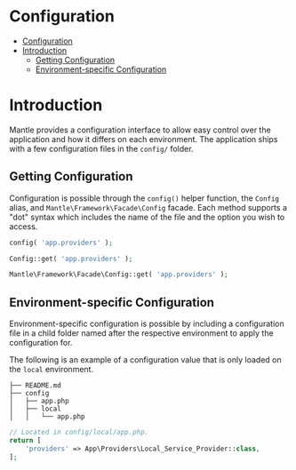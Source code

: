 Configuration
=============

- [Configuration](#configuration)
- [Introduction](#introduction)
	- [Getting Configuration](#getting-configuration)
	- [Environment-specific Configuration](#environment-specific-configuration)

# Introduction
Mantle provides a configuration interface to allow easy control over the
application and how it differs on each environment. The application ships with a
few configuration files in the `config/` folder.

## Getting Configuration
Configuration is possible through the `config()` helper function, the `Config`
alias, and `Mantle\Framework\Facade\Config` facade. Each method supports a "dot"
syntax which includes the name of the file and the option you wish to access.

```php
config( 'app.providers' );

Config::get( 'app.providers' );

Mantle\Framework\Facade\Config::get( 'app.providers' );
```

## Environment-specific Configuration
Environment-specific configuration is possible by including a configuration file
in a child folder named after the respective environment to apply the
configuration for.

The following is an example of a configuration value that is
only loaded on the `local` environment.

```
├── README.md
├── config
│   ├── app.php
│   ├── local
│   │   └── app.php
```

```php
// Located in config/local/app.php.
return [
	'providers' => App\Providers\Local_Service_Provider::class,
];
```
